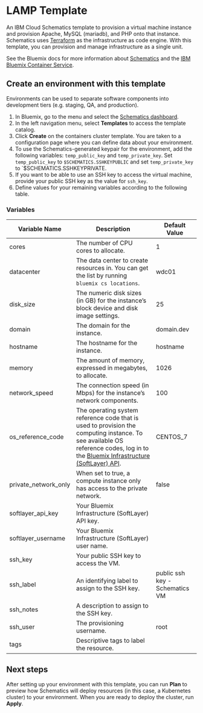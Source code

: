 # LAMP Template

An IBM Cloud Schematics template to provision a virtual machine instance and provision Apache, MySQL (mariadb), and PHP onto that instance. Schematics uses [Terraform](https://www.terraform.io/) as the infrastructure as code engine. With this template, you can provision and manage infrastructure as a single unit.

See the Bluemix docs for more information about [Schematics](https://console.bluemix.net/docs/services/schematics/index.html) and the [IBM Bluemix Container Service](https://console.bluemix.net/docs/containers/container_index.html).

## Create an environment with this template

Environments can be used to separate software components into development tiers (e.g. staging, QA, and production).

1. In Bluemix, go to the menu and select the [Schematics dashboard](https://console.bluemix.net/schematics).
2. In the left navigation menu, select **Templates** to access the template catalog.
3. Click **Create** on the containers cluster template. You are taken to a configuration page where you can define data about your environment.
4. To use the Schematics-generated keypair for the environment, add the following variables: `temp_public_key` and `temp_private_key`. Set `temp_public_key` to `$SCHEMATICS.SSHKEYPUBLIC` and set `temp_private_key` to `$SCHEMATICS.SSHKEYPRIVATE.
5. If you want to be able to use an SSH key to access the virtual machine, provide your public SSH key as the value for `ssh_key`.
6. Define values for your remaining variables according to the following table.

### Variables

|Variable Name|Description|Default Value|
|-------------|-----------|-------------|
|cores|The number of CPU cores to allocate.|1|
|datacenter|The data center to create resources in. You can get the list by running `bluemix cs locations`.|wdc01|
|disk_size|The numeric disk sizes (in GB) for the instance’s block device and disk image settings.|25|
|domain|The domain for the instance.|domain.dev|
|hostname|The hostname for the instance.|hostname|
|memory|The amount of memory, expressed in megabytes, to allocate.|1026|
|network_speed|The connection speed (in Mbps) for the instance’s network components.|100|
|os_reference_code|The operating system reference code that is used to provision the computing instance. To see available OS reference codes, log in to the [Bluemix Infrastructure (SoftLayer) API](https://api.softlayer.com/rest/v3/SoftLayer_Virtual_Guest_Block_Device_Template_Group/getVhdImportSoftwareDescriptions.json?objectMask=referenceCode).|CENTOS_7|
|private_network_only|When set to true, a compute instance only has access to the private network.|false|
|softlayer_api_key|Your Bluemix Infrastructure (SoftLayer) API key.||
|softlayer_username|Your Bluemix Infrastructure (SoftLayer) user name.||
|ssh_key|Your public SSH key to access the VM.||
|ssh_label|An identifying label to assign to the SSH key.|public ssh key - Schematics VM|
|ssh_notes|A description to assign to the SSH key.||
|ssh_user|The provisioning username.|root|
|tags|Descriptive tags to label the resource.||

## Next steps

After setting up your environment with this template, you can run **Plan** to preview how Schematics will deploy resources (in this case, a Kubernetes cluster) to your environment. When you are ready to deploy the cluster, run **Apply**.

